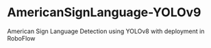 # AmericanSignLanguage-YOLOv9
American Sign Language Detection using YOLOv8 with deployment in RoboFlow
